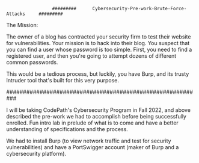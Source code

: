                      #########      Cybersecurity-Pre-work-Brute-Force-Attacks     #########     

The Mission:

The owner of a blog has contracted your security firm to test their website for vulnerabilities.
Your mission is to hack into their blog. You suspect that you can find a user whose password is too simple. First, you need to find a registered user, 
and then you're going to attempt dozens of different common passwords.

This would be a tedious process, but luckily, you have Burp, and its trusty Intruder tool that's built for this very purpose.

###########################################################

I will be taking CodePath's Cybersecurity Program in Fall 2022, and above described the pre-work we had to accomplish before being successfully enrolled. Fun intro lab in prelude of what is to come and have a better understanding of specifications and the process.

We had to install Burp (to view network traffic and test for security vulnerabilities) and have a PortSwigger account (maker of Burp and a cybersecurity platform).
